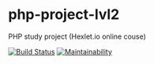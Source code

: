 # php-project-lvl2
PHP study project (Hexlet.io online couse)

[![Build Status](https://travis-ci.com/rualt/php-project-lvl2.svg?branch=master)](https://travis-ci.com/rualt/php-project-lvl2)
[![Maintainability](https://api.codeclimate.com/v1/badges/70f84daf97ed858c5444/maintainability)](https://codeclimate.com/github/rualt/php-project-lvl2/maintainability)